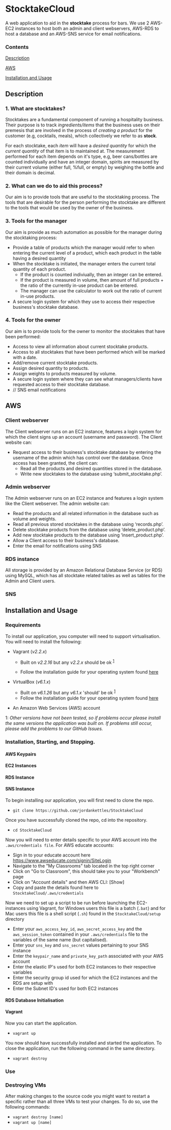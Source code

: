 # StocktakeCloud

<!-- ## Assignment Description
- Application should be built using at least 2 VM's interacting
  - 2x EC2 instances
    - Webservers
  - 2X non-EC2 cloud services
    - Database
    - Notication service (maybe)
    - [How to Create a RDS Notification](https://docs.aws.amazon.com/AmazonRDS/latest/UserGuide/USER_Events.overview.html)
    - [How to subscribe an email to Notifications](https://docs.aws.amazon.com/sns/latest/dg/sns-email-notifications.html)
    - User Credentials login for database (Cognito maybe)



 -->
<!-- # Stocktake
 -->
A web application to aid in the **stocktake** process for bars. 
We use 2 AWS-EC2 instances to host both an admin and client webservers, AWS-RDS to host a database and an AWS-SNS service for email notifications.

### Contents

[Description](#description)

[AWS](#aws)

[Installation and Usage](#installation-and-usage)

## Description

### 1. What are stocktakes?

Stocktakes are a fundamental component of running a hospitality business. Their purpose is to track *ingredients/items* that the business uses on their premesis that are involved in the process of *creating a product* for the customer (e.g, cocktails, meals), which collectively we refer to as **stock**.

For each stocktake, each *item* will have a *desired quantity* for which the *current quantity* of that item is to maintained at. The measurement performed for each item depends on it's type, e.g, beer cans/bottles are counted individually and have an integer domain, spirits are measured by their current volume (either full, %full, or empty) by weighing the bottle and their domain is decimal. 

### 2. What can we do to aid this process?

Our aim is to provide tools that are useful to the stocktaking process. The tools that are desirable for the person performing the stocktake are different to the tools that would be used by the owner of the business. 

### 3. Tools for the manager

Our aim is provide as much automation as possible for the manager during the stocktaking process:

- Provide a table of products which the manager would refer to when entering the current level of a product, which each product in the table having a desired quantity
- When the stocktake is initiated, the manager enters the current total quantity of each product.
  - If the product is counted indiviually, then an integer can be entered.
  - If the product is measured in volume, then amount of full products + the ratio of the currently in-use product can be entered.
  - The manager can use the calculator to work out the ratio of current in-use products.
- A secure login system for which they use to access their respective business's stocktake database.

### 4. Tools for the owner

Our aim is to provide tools for the owner to monitor the stocktakes that have been performed:

- Access to view all information about current stocktake products.
- Access to all stocktakes that have been performed which will be marked with a date.
- Add/remove current stocktake products.
- Assign desired quantity to products.
- Assign weights to products measured by volume.
- A secure login system where they can see what managers/clients have requested access to their stocktake database.
- // SNS email notifications

## AWS

### Client webserver

The Client webserver runs on an EC2 instance, features a login system for which the client signs up an account (username and password). The Client website can:

- Request access to their business's stocktake database by entering the username of the admin which has control over the database. Once access has been granted, the client can:
  - Read all the products and desired quantities stored in the database.
  -	Write new stocktakes to the database using ‘submit_stocktake.php’.
 

### Admin webserver

The Admin webserver runs on an EC2 instance and features a login system like the Client webserver. The admin website can:
-	Read the products and all related information in the database such as volume and weights.
-	Read all previous stored stocktakes in the database using ‘records.php’.
-	Delete stocktake products from the database using ‘delete_product.php’.
-	Add new stocktake products to the database using ‘insert_product.php’.
-	Allow a Client access to their business's database.
-	Enter the email for notifications using SNS


### RDS instance

All storage is provided by an Amazon Relational Database Service (or RDS) using MySQL, which has all stocktake related tables as well as tables for the Admin and Client users.

### SNS

## Installation and Usage

### Requirements

To install our application, you computer will need to support virtualisation. You will need to install the following:
- Vagrant (*v2.2.x*)
  - Built on *v2.2.16* but any *v2.2.x* should be ok <sup>[1](#myfootnote1)</sup>

  - Follow the installation guide for your operating system found [here](https://www.vagrantup.com/docs/installation)
- VirtualBox (*v6.1.x*)
  - Built on *v6.1.26* but any *v6.1.x* 'should' be ok <sup>[1](#myfootnote1)</sup>
  -   Follow the installation guide for your operating system found [here](https://www.virtualbox.org/manual/ch02.html)

- An Amazon Web Services (AWS) account 

<a name="myfootnote1">1</a>: *Other versions have not been tested, so if problems occur please install the same versions the application was built on. If problems still occur, please add the problems to our GitHub Issues.*

### Installation, Starting, and Stopping.

#### AWS Keypairs

#### EC2 Instances

#### RDS Instance

#### SNS Instance


To begin installing our application, you will first need to clone the repo.

- `git clone https://github.com/jordankettles/StocktakeCloud`

Once you have successfully cloned the repo, cd into the repository.

- `cd StocktakeCloud`


Now you will need to enter details specific to your AWS account into the `.aws/credentials file`. For AWS educate accounts:
- Sign in to your educate account here https://www.awseducate.com/signin/SiteLogin
- Navigate to the "My Classrooms" tab located in the top right corner
- Click on "Go to Classroom", this should take you to your "Workbench" page
- Click on "Account details" and then AWS CLI: [Show]
- Copy and paste the details found here to `StocktakeCloud/.aws/credentials`

Now we need to set up a script to be run before launching the EC2-instances using Vagrant, for Windows users this file is a batch (`.bat`) and for Mac users this file is a shell script (`.sh`) found in the `StocktakeCloud/setup` directory 

- Enter your `aws_access_key_id`, `aws_secret_access_key` and the `aws_session_token` contained in your `.aws/credentials` file to the variables of the same name (but capitalised).
- Enter your `sns_key` and `sns_secret` values pertaining to your SNS instance
- Enter the `keypair_name` and `private_key_path` associated with your AWS account
- Enter the elastic IP's used for both EC2 instances to their respective variables
- Enter the security group id used for which the EC2 instances and the RDS are setup with
- Enter the Subnet ID's used for both EC2 instances

#### RDS Database Initialisation

#### Vagrant 
Now you can start the application.

-  `vagrant up`

You now should have successfully installed and started the application. To close the application, run the following command in the same directory.

- `vagrant destroy`

### Use

<!-- To use the application as a client, visit [192.168.2.13](http://192.168.2.13) in a web browser. 

To use the application as an admin, visit [192.168.2.11](http://192.168.2.11) in a web browser.  -->


### Destroying VMs

After making changes to the source code you might want to restart a specific rather than all three VMs to test your changes. To do so, use the following commands: 
- `vagrant destroy [name]`
- `vagrant up [name]`
